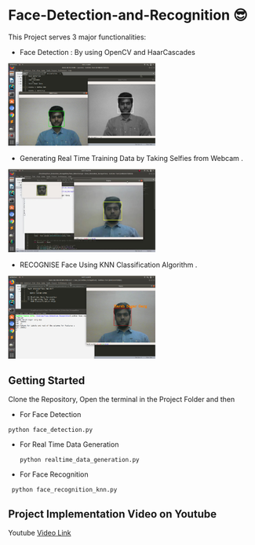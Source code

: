 # Face-Detection-and-Recognition :sunglasses:

This Project serves 3 major functionalities:
* Face Detection : By using OpenCV and HaarCascades
<img src="images1/face_detection2.png" width="300">

* Generating Real Time Training Data by Taking Selfies from Webcam .
<img src="images1/data_gen.jpeg" width="300">

* RECOGNISE Face Using KNN Classification Algorithm .
<img src="images1/Face_recog.png" width="300">

## Getting Started

Clone the Repository, Open the terminal in the Project Folder and then
  * For Face Detection
  
  ```
  python face_detection.py
  ```
  * For Real Time Data Generation
   
    ```
    python realtime_data_generation.py
    ```
  * For Face Recognition
   
   ```
    python face_recognition_knn.py
   ```
   
## Project Implementation Video on Youtube
Youtube [Video Link](https://www.youtube.com/watch?v=8Gasjferv2M)



